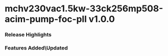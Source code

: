# mchv230vac1.5kw-33ck256mp508-acim-pump-foc-pll v1.0.0
### Release Highlights



### Features Added\Updated



